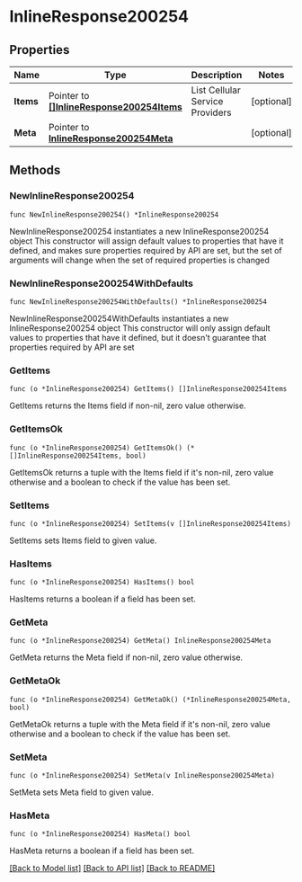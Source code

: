 # InlineResponse200254

## Properties

Name | Type | Description | Notes
------------ | ------------- | ------------- | -------------
**Items** | Pointer to [**[]InlineResponse200254Items**](InlineResponse200254Items.md) | List Cellular Service Providers | [optional] 
**Meta** | Pointer to [**InlineResponse200254Meta**](InlineResponse200254Meta.md) |  | [optional] 

## Methods

### NewInlineResponse200254

`func NewInlineResponse200254() *InlineResponse200254`

NewInlineResponse200254 instantiates a new InlineResponse200254 object
This constructor will assign default values to properties that have it defined,
and makes sure properties required by API are set, but the set of arguments
will change when the set of required properties is changed

### NewInlineResponse200254WithDefaults

`func NewInlineResponse200254WithDefaults() *InlineResponse200254`

NewInlineResponse200254WithDefaults instantiates a new InlineResponse200254 object
This constructor will only assign default values to properties that have it defined,
but it doesn't guarantee that properties required by API are set

### GetItems

`func (o *InlineResponse200254) GetItems() []InlineResponse200254Items`

GetItems returns the Items field if non-nil, zero value otherwise.

### GetItemsOk

`func (o *InlineResponse200254) GetItemsOk() (*[]InlineResponse200254Items, bool)`

GetItemsOk returns a tuple with the Items field if it's non-nil, zero value otherwise
and a boolean to check if the value has been set.

### SetItems

`func (o *InlineResponse200254) SetItems(v []InlineResponse200254Items)`

SetItems sets Items field to given value.

### HasItems

`func (o *InlineResponse200254) HasItems() bool`

HasItems returns a boolean if a field has been set.

### GetMeta

`func (o *InlineResponse200254) GetMeta() InlineResponse200254Meta`

GetMeta returns the Meta field if non-nil, zero value otherwise.

### GetMetaOk

`func (o *InlineResponse200254) GetMetaOk() (*InlineResponse200254Meta, bool)`

GetMetaOk returns a tuple with the Meta field if it's non-nil, zero value otherwise
and a boolean to check if the value has been set.

### SetMeta

`func (o *InlineResponse200254) SetMeta(v InlineResponse200254Meta)`

SetMeta sets Meta field to given value.

### HasMeta

`func (o *InlineResponse200254) HasMeta() bool`

HasMeta returns a boolean if a field has been set.


[[Back to Model list]](../README.md#documentation-for-models) [[Back to API list]](../README.md#documentation-for-api-endpoints) [[Back to README]](../README.md)


